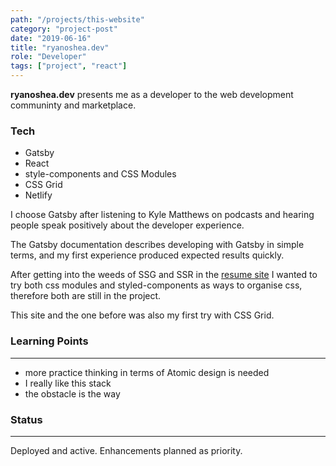 ```yaml
---
path: "/projects/this-website"
category: "project-post"
date: "2019-06-16"
title: "ryanoshea.dev"
role: "Developer"
tags: ["project", "react"]
---
```


**ryanoshea.dev** presents me as a developer to the web development communinty
and marketplace.  

### Tech

- Gatsby
- React
- style-components and CSS Modules
- CSS Grid
- Netlify

I choose Gatsby after listening to Kyle Matthews on podcasts and hearing 
people speak positively about the developer experience.

The Gatsby documentation describes developing with Gatsby in simple terms, and 
my first experience produced expected results quickly.

After getting into the weeds of SSG and SSR in the [resume site](https://github.com/exitroute/resume) 
I wanted to try both css modules and styled-components as ways to organise 
css, therefore both are still in the project.

This site and the one before was also my first try with CSS Grid.

### Learning Points
---
- more practice thinking in terms of Atomic design is needed
- I really like this stack
- the obstacle is the way

### Status
---
Deployed and active. Enhancements planned as priority.
